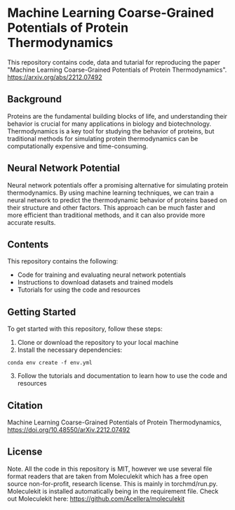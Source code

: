 # Machine Learning Coarse-Grained Potentials of Protein Thermodynamics

This repository contains code, data and tutarial for reproducing the paper "Machine Learning Coarse-Grained Potentials of Protein Thermodynamics". https://arxiv.org/abs/2212.07492

## Background

Proteins are the fundamental building blocks of life, and understanding their behavior is crucial for many applications in biology and biotechnology. Thermodynamics is a key tool for studying the behavior of proteins, but traditional methods for simulating protein thermodynamics can be computationally expensive and time-consuming.

## Neural Network Potential

Neural network potentials offer a promising alternative for simulating protein thermodynamics. By using machine learning techniques, we can train a neural network to predict the thermodynamic behavior of proteins based on their structure and other factors. This approach can be much faster and more efficient than traditional methods, and it can also provide more accurate results.

## Contents

This repository contains the following:

- Code for training and evaluating neural network potentials
- Instructions to download datasets and trained models
- Tutorials for using the code and resources

## Getting Started

To get started with this repository, follow these steps:

1. Clone or download the repository to your local machine
2. Install the necessary dependencies:
```
conda env create -f env.yml
```
3. Follow the tutorials and documentation to learn how to use the code and resources

## Citation

Machine Learning Coarse-Grained Potentials of Protein Thermodynamics, https://doi.org/10.48550/arXiv.2212.07492

## License

Note. All the code in this repository is MIT, however we use several file format readers that are taken from Moleculekit which has a free open source non-for-profit, research license. This is mainly in torchmd/run.py. Moleculekit is installed automatically being in the requirement file. Check out Moleculekit here: https://github.com/Acellera/moleculekit
